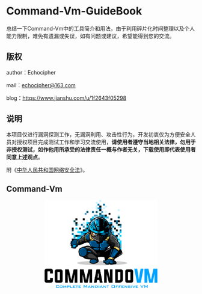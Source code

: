 # Command-Vm-GuideBook #
总结一下Command-Vm中的工具简介和用法，由于利用碎片化时间整理以及个人能力限制，难免有遗漏或失误，如有问题或建议，希望能得到您的交流。

## 版权 ##

author：Echocipher

mail：echocipher@163.com

blog：https://www.jianshu.com/u/1f2643f05298

## 说明 ##

本项目仅进行漏洞探测工作，无漏洞利用、攻击性行为，开发初衷仅为方便安全人员对授权项目完成测试工作和学习交流使用，**请使用者遵守当地相关法律，勿用于非授权测试，如作他用所承受的法律责任一概与作者无关，下载使用即代表使用者同意上述观点**。

附《[中华人民共和国网络安全法](http://www.npc.gov.cn/npc/xinwen/2016-11/07/content_2001605.htm)》。

## Command-Vm ##
<p align="center">
  <img width="300" src="https://github.com/Echocipher/Command-Vm-GuideBook/blob/master/Pic/Commando.png?raw=true" alt="Commando VM"/>
</p>  
